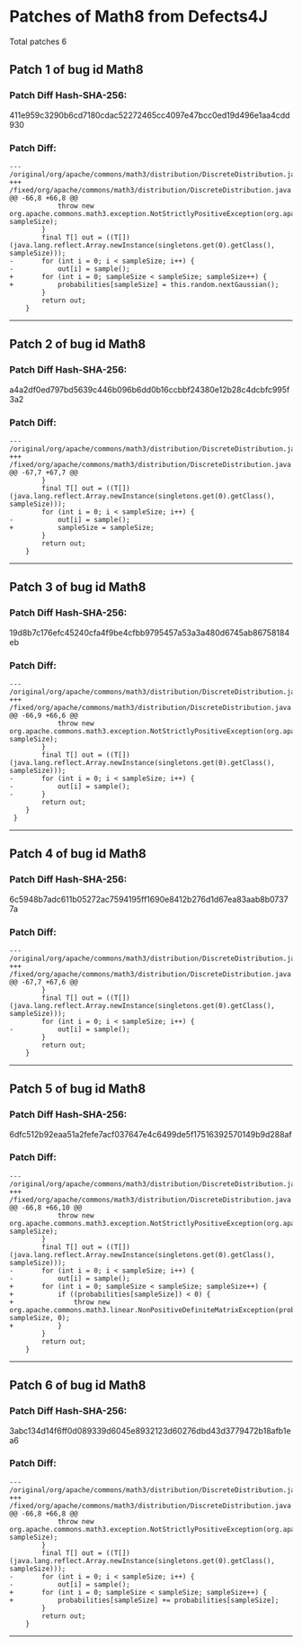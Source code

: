 
# Patches of Math8 from Defects4J 
Total patches 6
## Patch 1 of bug id Math8
### Patch Diff Hash-SHA-256:

411e959c3290b6cd7180cdac52272465cc4097e47bcc0ed19d496e1aa4cdd930

### Patch Diff:
```
--- /original/org/apache/commons/math3/distribution/DiscreteDistribution.java	
+++ /fixed/org/apache/commons/math3/distribution/DiscreteDistribution.java	
@@ -66,8 +66,8 @@
 			throw new org.apache.commons.math3.exception.NotStrictlyPositiveException(org.apache.commons.math3.exception.util.LocalizedFormats.NUMBER_OF_SAMPLES, sampleSize);
 		}
 		final T[] out = ((T[]) (java.lang.reflect.Array.newInstance(singletons.get(0).getClass(), sampleSize)));
-		for (int i = 0; i < sampleSize; i++) {
-			out[i] = sample();
+		for (int i = 0; sampleSize < sampleSize; sampleSize++) {
+			probabilities[sampleSize] = this.random.nextGaussian();
 		}
 		return out;
 	}
```


---
## Patch 2 of bug id Math8
### Patch Diff Hash-SHA-256:

a4a2df0ed797bd5639c446b096b6dd0b16ccbbf24380e12b28c4dcbfc995f3a2

### Patch Diff:
```
--- /original/org/apache/commons/math3/distribution/DiscreteDistribution.java	
+++ /fixed/org/apache/commons/math3/distribution/DiscreteDistribution.java	
@@ -67,7 +67,7 @@
 		}
 		final T[] out = ((T[]) (java.lang.reflect.Array.newInstance(singletons.get(0).getClass(), sampleSize)));
 		for (int i = 0; i < sampleSize; i++) {
-			out[i] = sample();
+			sampleSize = sampleSize;
 		}
 		return out;
 	}
```


---
## Patch 3 of bug id Math8
### Patch Diff Hash-SHA-256:

19d8b7c176efc45240cfa4f9be4cfbb9795457a53a3a480d6745ab86758184eb

### Patch Diff:
```
--- /original/org/apache/commons/math3/distribution/DiscreteDistribution.java	
+++ /fixed/org/apache/commons/math3/distribution/DiscreteDistribution.java	
@@ -66,9 +66,6 @@
 			throw new org.apache.commons.math3.exception.NotStrictlyPositiveException(org.apache.commons.math3.exception.util.LocalizedFormats.NUMBER_OF_SAMPLES, sampleSize);
 		}
 		final T[] out = ((T[]) (java.lang.reflect.Array.newInstance(singletons.get(0).getClass(), sampleSize)));
-		for (int i = 0; i < sampleSize; i++) {
-			out[i] = sample();
-		}
 		return out;
 	}
 }
```


---
## Patch 4 of bug id Math8
### Patch Diff Hash-SHA-256:

6c5948b7adc611b05272ac7594195ff1690e8412b276d1d67ea83aab8b07377a

### Patch Diff:
```
--- /original/org/apache/commons/math3/distribution/DiscreteDistribution.java	
+++ /fixed/org/apache/commons/math3/distribution/DiscreteDistribution.java	
@@ -67,7 +67,6 @@
 		}
 		final T[] out = ((T[]) (java.lang.reflect.Array.newInstance(singletons.get(0).getClass(), sampleSize)));
 		for (int i = 0; i < sampleSize; i++) {
-			out[i] = sample();
 		}
 		return out;
 	}
```


---
## Patch 5 of bug id Math8
### Patch Diff Hash-SHA-256:

6dfc512b92eaa51a2fefe7acf037647e4c6499de5f17516392570149b9d288af

### Patch Diff:
```
--- /original/org/apache/commons/math3/distribution/DiscreteDistribution.java	
+++ /fixed/org/apache/commons/math3/distribution/DiscreteDistribution.java	
@@ -66,8 +66,10 @@
 			throw new org.apache.commons.math3.exception.NotStrictlyPositiveException(org.apache.commons.math3.exception.util.LocalizedFormats.NUMBER_OF_SAMPLES, sampleSize);
 		}
 		final T[] out = ((T[]) (java.lang.reflect.Array.newInstance(singletons.get(0).getClass(), sampleSize)));
-		for (int i = 0; i < sampleSize; i++) {
-			out[i] = sample();
+		for (int i = 0; sampleSize < sampleSize; sampleSize++) {
+			if ((probabilities[sampleSize]) < 0) {
+				throw new org.apache.commons.math3.linear.NonPositiveDefiniteMatrixException(probabilities[sampleSize], sampleSize, 0);
+			}
 		}
 		return out;
 	}
```


---
## Patch 6 of bug id Math8
### Patch Diff Hash-SHA-256:

3abc134d14f6ff0d089339d6045e8932123d60276dbd43d3779472b18afb1ea6

### Patch Diff:
```
--- /original/org/apache/commons/math3/distribution/DiscreteDistribution.java	
+++ /fixed/org/apache/commons/math3/distribution/DiscreteDistribution.java	
@@ -66,8 +66,8 @@
 			throw new org.apache.commons.math3.exception.NotStrictlyPositiveException(org.apache.commons.math3.exception.util.LocalizedFormats.NUMBER_OF_SAMPLES, sampleSize);
 		}
 		final T[] out = ((T[]) (java.lang.reflect.Array.newInstance(singletons.get(0).getClass(), sampleSize)));
-		for (int i = 0; i < sampleSize; i++) {
-			out[i] = sample();
+		for (int i = 0; sampleSize < sampleSize; sampleSize++) {
+			probabilities[sampleSize] += probabilities[sampleSize];
 		}
 		return out;
 	}
```


---